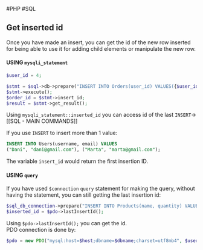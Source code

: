 #PHP #SQL 

## Get inserted id

Once you have made an insert, you can get the id of the new row inserted for being able to use it for adding child elements or manipulate the new row. 

#### USING `mysqli_statement`

```PHP
$user_id = 4; 

$stmt = $sql->db->prepare("INSERT INTO Orders(user_id) VALUES({$user_id}, 'Pending',{$ref})");  
$stmt->execute();  
$order_id = $stmt->insert_id;   
$result = $stmt->get_result();
```

Using `mysqli_statement::inserted_id` you can access id of the last `INSERT`->[[SQL - MAIN COMMANDS]]

If you use `INSERT` to insert more than 1 value: 
```SQL
INSERT INTO Users(username, email) VALUES
("Dani", "dani@gmail.com"), ("Marta", "marta@gmail.com"); 
```

The variable `insert_id` would return the first insertion ID. 


#### USING `query`

If you have used `$connection` `query` statement for making the query, without having the statement, you can still getting the last insertion id: 

```PHP
$sql_db_connection->prepare("INSERT INTO Products(name, quantity) VALUES({$product['product_name']}, {$product['qty']})");  
$inserted_id = $pdo->lastInsertId();
```

Using `$pdo->lastInsertId();` you can get the id.  
PDO connection is done by: 
```PHP
$pdo = new PDO("mysql:host=$host;dbname=$dbname;charset=utf8mb4", $username, $password);
```
